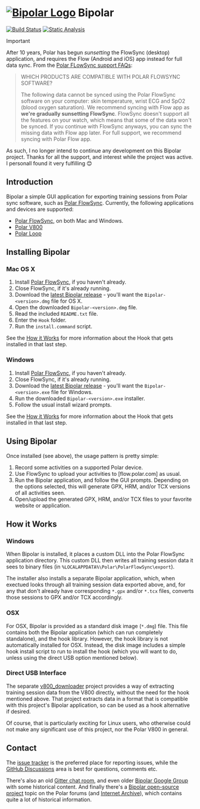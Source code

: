 # [![Bipolar Logo](qrc/icon/bipolar30.png)](#) Bipolar

[![Build Status](https://github.com/pcolby/bipolar/actions/workflows/build.yaml/badge.svg?branch=main)](https://github.com/pcolby/bipolar/actions/workflows/build.yaml?query=branch%3Amain)
[![Static Analysis](https://github.com/pcolby/bipolar/actions/workflows/static.yaml/badge.svg?branch=main)](https://github.com/pcolby/bipolar/actions/workflows/static.yaml?query=branch%3Amain)

> [!IMPORTANT]  
> After 10 years, Polar has begun _sunsetting_ the FlowSync (desktop) application,
> and requires the Flow (Android and iOS) app instead for full data sync. From the
> [Polar FLowSync support FAQs](https://support.polar.com/au-en/support/which_products_are_compatible_with_polar_flowsync_software):
> 
> > WHICH PRODUCTS ARE COMPATIBLE WITH POLAR FLOWSYNC SOFTWARE?
> >
> > The following data cannot be synced using the Polar FlowSync software on your
> > computer: skin temperature, wrist ECG and SpO2 (blood oxygen saturation). We
> > recommend syncing with Flow app as **we're gradually sunsetting FlowSync**.
> > FlowSync doesn't support all the features on your watch, which means that some
> > of the data won't be synced. If you continue with FlowSync anyways, you can sync
> > the missing data with Flow app later. For full support, we recommend syncing
> > with Polar Flow app.
> 
> As such, I no longer intend to continue any development on this Bipolar project.
> Thanks for all the support, and interest while the project was active. I personall
> found it very fulfilling 😊

## Introduction

Bipolar a simple GUI application for exporting training sessions from Polar
sync software, such as [Polar FlowSync].  Currently, the following applications
and devices are supported:

* [Polar FlowSync], on both Mac and Windows.
* [Polar V800]
* [Polar Loop]

## Installing Bipolar

### Mac OS X

1. Install [Polar FlowSync], if you haven't already.
2. Close FlowSync, if it's already running.
3. Download the [latest Bipolar release] - you'll want the
   `Bipolar-<version>.dmg` file for OS X.
4. Open the downloaded `Bipolar-<version>.dmg` file.
5. Read the included `README.txt` file.
6. Enter the `Hook` folder.
7. Run the `install.command` script.

See the [How it Works](#how-it-works) for more information about the Hook that
gets installed in that last step.

### Windows

1. Install [Polar FlowSync], if you haven't already.
2. Close FlowSync, if it's already running.
3. Download the [latest Bipolar release] - you'll want the
   `Bipolar-<version>.exe` file for Windows.
4. Run the downloaded `Bipolar-<version>.exe` installer.
5. Follow the usual install wizard prompts.

See the [How it Works](#how-it-works) for more information about the Hook that
gets installed in that last step.

## Using Bipolar

Once installed (see above), the usage pattern is pretty simple:

1. Record some activities on a supported Polar device.
2. Use FlowSync to upload your activities to [flow.polar.com] as usual.
3. Run the Bipolar application, and follow the GUI prompts. Depending on the
   options selected, this will generate GPX, HRM, and/or TCX versions of all
   activities seen.
4. Open/upload the generated GPX, HRM, and/or TCX files to your favorite website
   or application.

## How it Works

### Windows

When Bipolar is installed, it places a custom DLL into the Polar FlowSync
application directory. This custom DLL then writes all training session data it
sees to binary files (in `%LOCALAPPDATA%\Polar\PolarFlowSync\export`).

The installer also installs a separate Bipolar application, which, when exectued
looks through all training session data exported above, and, for any that don't
already have corresponding `*.gpx` and/or `*.tcx` files, converts those sessions
to GPX and/or TCX accordingly.

### OSX

For OSX, Bipolar is provided as a standard disk image (`*.dmg`) file. This file
contains both the Bipolar application (which can run completely standalone), and
the hook library.  However, the hook library is not automatically installed for
OSX. Instead, the disk image includes a simple hook install script to run to
install the hook (which you will want to do, unless using the direct USB option
mentioned below).

### Direct USB Interface

The separate [v800_downloader](https://github.com/profanum429/v800_downloader)
project provides a way of extracting training session data from the V800
directly, without the need for the hook mentioned above. That project extracts
data in a format that is compatible with this project's Bipolar application, so
can be used as a hook alternative if desired.

Of course, that is particularly exciting for Linux users, who otherwise could
not make any significant use of this project, nor the Polar V800 in general.

## Contact

The [issue tracker] is the preferred place for reporting issues, while the
[GitHub Discussions] area is best for questions, comments etc.

There's also an old [Gitter chat room], and even older [Bipolar Google Group]
with some historical content. And finally there's a
[Bipolar open-source project](http://forum.polar.fi/showthread.php?t=29092)
topic on the Polar forums (and [Internet Archive]), which contains quite a lot
of historical information.

[Bipolar Google Group]: http://groups.google.com/d/forum/bipolar-app
[GitHub Discussions]: https://github.com/pcolby/bipolar/discussions
[Gitter chat room]: https://gitter.im/pcolby/bipolar
[issue tracker]: https://github.com/pcolby/bipolar/issues?state=open
[latest Bipolar release]: https://github.com/pcolby/bipolar/releases/latest
[Polar FlowSync]: https://flow.polar.com/start
[Polar Loop]: http://www.polarloop.com/
[Polar V800]: http://www.polarv800.com/
[Internet Archive]: https://web.archive.org/web/20160622120130/https://forum.polar.fi/showthread.php?t=29092
